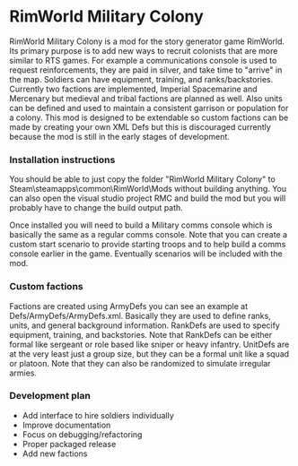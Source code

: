 RimWorld Military Colony
========================

RimWorld Military Colony is a mod for the story generator game RimWorld. Its primary purpose is to add new ways to recruit colonists that are more similar to RTS games. For example a communications console is used to request reinforcements, they are paid in silver, and take time to "arrive" in the map. Soldiers can have equipment, training, and ranks/backstories. Currently two factions are implemented, Imperial Spacemarine and Mercenary but medieval and tribal factions are planned as well. Also units can be defined and used to maintain a consistent garrison or population for a colony. This mod is designed to be extendable so custom factions can be made by creating your own XML Defs but this is discouraged currently because the mod is still in the early stages of development.

### Installation instructions

You should be able to just copy the folder "RimWorld Military Colony" to Steam\steamapps\common\RimWorld\Mods without building anything. You can also open the visual studio project RMC and build the mod but you will probably have to change the build output path.

Once installed you will need to build a Military comms console which is basically the same as a regular comms console. Note that you can create a custom start scenario to provide starting troops and to help build a comms console earlier in the game. Eventually scenarios will be included with the mod.

### Custom factions

Factions are created using ArmyDefs you can see an example at Defs/ArmyDefs/ArmyDefs.xml. Basically they are used to define ranks, units, and general background information. RankDefs are used to specify equipment, training, and backstories. Note that RankDefs can be either formal like sergeant or role based like sniper or heavy infantry. UnitDefs are at the very least just a group size, but they can be a formal unit like a squad or platoon. Note that they can also be randomized to simulate irregular armies.

### Development plan

  * Add interface to hire soldiers individually
  * Improve documentation
  * Focus on debugging/refactoring
  * Proper packaged release
  * Add new factions
